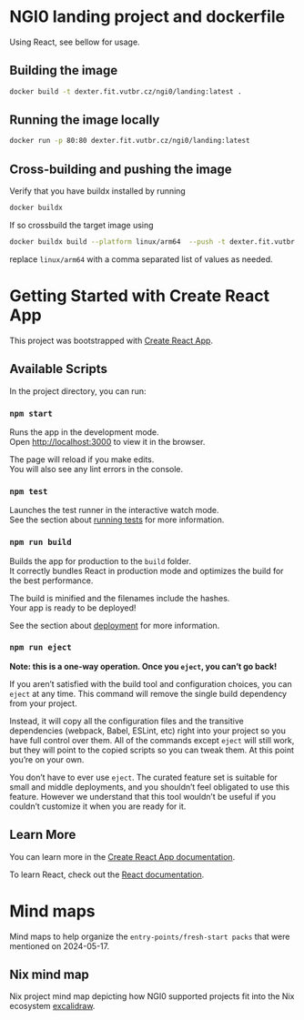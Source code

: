 # NGI0 landing project and dockerfile
Using React, see bellow for usage. 
## Building the image
```sh
docker build -t dexter.fit.vutbr.cz/ngi0/landing:latest .
```
## Running the image locally
```sh
docker run -p 80:80 dexter.fit.vutbr.cz/ngi0/landing:latest
```
## Cross-building and pushing the image
Verify that you have buildx installed by running

```sh
docker buildx
```
If so crossbuild the target image using
```sh
docker buildx build --platform linux/arm64  --push -t dexter.fit.vutbr.cz/ngi0/landing:latest .
```
replace `linux/arm64` with a comma separated list of values as needed.


# Getting Started with Create React App

This project was bootstrapped with [Create React App](https://github.com/facebook/create-react-app).

## Available Scripts

In the project directory, you can run:

### `npm start`

Runs the app in the development mode.\
Open [http://localhost:3000](http://localhost:3000) to view it in the browser.

The page will reload if you make edits.\
You will also see any lint errors in the console.

### `npm test`

Launches the test runner in the interactive watch mode.\
See the section about [running tests](https://facebook.github.io/create-react-app/docs/running-tests) for more information.

### `npm run build`

Builds the app for production to the `build` folder.\
It correctly bundles React in production mode and optimizes the build for the best performance.

The build is minified and the filenames include the hashes.\
Your app is ready to be deployed!

See the section about [deployment](https://facebook.github.io/create-react-app/docs/deployment) for more information.

### `npm run eject`

**Note: this is a one-way operation. Once you `eject`, you can’t go back!**

If you aren’t satisfied with the build tool and configuration choices, you can `eject` at any time. This command will remove the single build dependency from your project.

Instead, it will copy all the configuration files and the transitive dependencies (webpack, Babel, ESLint, etc) right into your project so you have full control over them. All of the commands except `eject` will still work, but they will point to the copied scripts so you can tweak them. At this point you’re on your own.

You don’t have to ever use `eject`. The curated feature set is suitable for small and middle deployments, and you shouldn’t feel obligated to use this feature. However we understand that this tool wouldn’t be useful if you couldn’t customize it when you are ready for it.

## Learn More

You can learn more in the [Create React App documentation](https://facebook.github.io/create-react-app/docs/getting-started).

To learn React, check out the [React documentation](https://reactjs.org/).

# Mind maps
Mind maps to help organize the `entry-points/fresh-start packs` that were mentioned on 2024-05-17.  
## Nix mind map
Nix project mind map depicting how NGI0 supported projects fit into the Nix ecosystem [excalidraw](https://excalidraw.com/#json=mQip-0cSUJ0v3P06L1_du,wURoXaR1xBIuu9M61WYGVA). 
